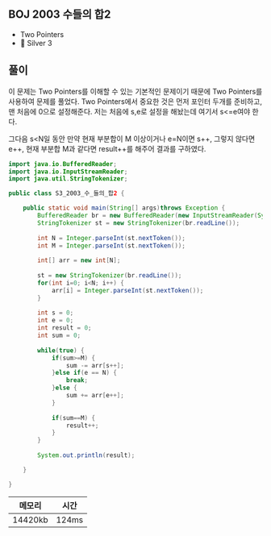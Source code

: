 ## BOJ 2003 수들의 합2 
- Two Pointers
- 🥈 Silver 3

## 풀이

이 문제는 Two Pointers를 이해할 수 있는 기본적인 문제이기 때문에 Two Pointers를 사용하여 문제를 풀었다. Two Pointers에서 중요한 것은 먼저 포인터 두개를 준비하고, 맨 처음에 0으로 설정해준다. 저는 처음에 s,e로 설정을 해놨는데 여기서 s<=e여야 한다.

그다음 s<N일 동안 만약 현재 부분합이 M 이상이거나 e=N이면 s++, 그렇지 않다면 e++, 현재 부분합 M과 같다면 result++를 해주어 결과를 구하였다.


~~~java
import java.io.BufferedReader;
import java.io.InputStreamReader;
import java.util.StringTokenizer;

public class S3_2003_수_들의_합2 {

	public static void main(String[] args)throws Exception {
		BufferedReader br = new BufferedReader(new InputStreamReader(System.in));
		StringTokenizer st = new StringTokenizer(br.readLine());
		
		int N = Integer.parseInt(st.nextToken());
		int M = Integer.parseInt(st.nextToken());
		
		int[] arr = new int[N];
	
		st = new StringTokenizer(br.readLine());
		for(int i=0; i<N; i++) {
			arr[i] = Integer.parseInt(st.nextToken());
		}
		
		int s = 0;
		int e = 0;
		int result = 0;
		int sum = 0;
		
		while(true) {
			if(sum>=M) {
				sum -= arr[s++];
			}else if(e == N) {
				break;
			}else {
				sum += arr[e++];
			}
			
			if(sum==M) {
				result++;
			}
		}
		
		System.out.println(result);

	}

}
~~~



|메모리 | 시간 |
|-----|-----|
|14420kb|124ms|